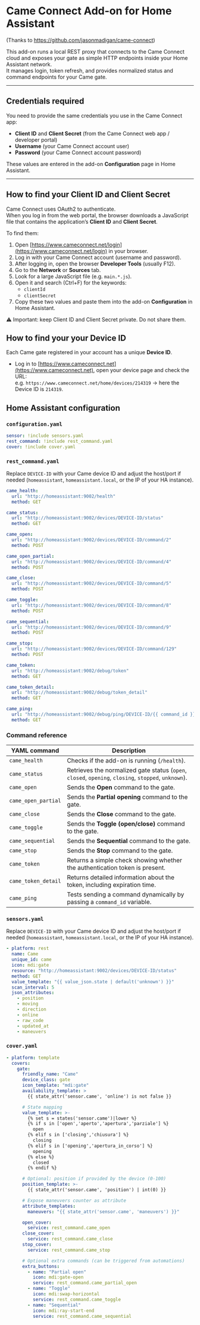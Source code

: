 # Came Connect Add-on for Home Assistant

(Thanks to https://github.com/jasonmadigan/came-connect)

This add-on runs a local REST proxy that connects to the Came Connect cloud and exposes your gate as simple HTTP endpoints inside your Home Assistant network.  
It manages login, token refresh, and provides normalized status and command endpoints for your Came gate.

---

## Credentials required
You need to provide the same credentials you use in the Came Connect app:
- **Client ID** and **Client Secret** (from the Came Connect web app / developer portal)
- **Username** (your Came Connect account user)
- **Password** (your Came Connect account password)

These values are entered in the add-on **Configuration** page in Home Assistant.

---

## How to find your Client ID and Client Secret

Came Connect uses OAuth2 to authenticate.  
When you log in from the web portal, the browser downloads a JavaScript file that contains the application’s **Client ID** and **Client Secret**.

To find them:

1. Open [https://www.cameconnect.net/login](https://www.cameconnect.net/login) in your browser.
2. Log in with your Came Connect account (username and password).
3. After logging in, open the browser **Developer Tools** (usually F12).
4. Go to the **Network** or **Sources** tab.
5. Look for a large JavaScript file (e.g. `main.*.js`).
6. Open it and search (Ctrl+F) for the keywords:
   - `clientId`
   - `clientSecret`
7. Copy these two values and paste them into the add-on **Configuration** in Home Assistant.

⚠️ Important: keep Client ID and Client Secret private. Do not share them.

## How to find your your Device ID
Each Came gate registered in your account has a unique **Device ID**.

- Log in to [https://www.cameconnect.net](https://www.cameconnect.net), open your device page and check the URL:  
  e.g. `https://www.cameconnect.net/home/devices/214319` → here the Device ID is `214319`.




## Home Assistant configuration

### `configuration.yaml`
```yaml
sensor: !include sensors.yaml
rest_command: !include rest_command.yaml
cover: !include cover.yaml
```

### `rest_command.yaml`
Replace `DEVICE-ID` with your Came device ID and adjust the host/port if needed (`homeassistant`, `homeassistant.local`, or the IP of your HA instance).

```yaml
came_health:
  url: "http://homeassistant:9002/health"
  method: GET

came_status:
  url: "http://homeassistant:9002/devices/DEVICE-ID/status"
  method: GET

came_open:
  url: "http://homeassistant:9002/devices/DEVICE-ID/command/2"
  method: POST

came_open_partial:
  url: "http://homeassistant:9002/devices/DEVICE-ID/command/4"
  method: POST

came_close:
  url: "http://homeassistant:9002/devices/DEVICE-ID/command/5"
  method: POST

came_toggle:
  url: "http://homeassistant:9002/devices/DEVICE-ID/command/8"
  method: POST

came_sequential:
  url: "http://homeassistant:9002/devices/DEVICE-ID/command/9"
  method: POST

came_stop:
  url: "http://homeassistant:9002/devices/DEVICE-ID/command/129"
  method: POST

came_token:
  url: "http://homeassistant:9002/debug/token"
  method: GET

came_token_detail:
  url: "http://homeassistant:9002/debug/token_detail"
  method: GET

came_ping:
  url: "http://homeassistant:9002/debug/ping/DEVICE-ID/{{ command_id }}"
  method: GET
```

### Command reference

| YAML command        | Description                                                                 |
|---------------------|-----------------------------------------------------------------------------|
| `came_health`       | Checks if the add-on is running (`/health`).                                |
| `came_status`       | Retrieves the normalized gate status (`open`, `closed`, `opening`, `closing`, `stopped`, `unknown`). |
| `came_open`         | Sends the **Open** command to the gate.                                     |
| `came_open_partial` | Sends the **Partial opening** command to the gate.                          |
| `came_close`        | Sends the **Close** command to the gate.                                    |
| `came_toggle`       | Sends the **Toggle (open/close)** command to the gate.                      |
| `came_sequential`   | Sends the **Sequential** command to the gate.                               |
| `came_stop`         | Sends the **Stop** command to the gate.                                     |
| `came_token`        | Returns a simple check showing whether the authentication token is present. |
| `came_token_detail` | Returns detailed information about the token, including expiration time.    |
| `came_ping`         | Tests sending a command dynamically by passing a `command_id` variable.     |



### `sensors.yaml`
Replace `DEVICE-ID` with your Came device ID and adjust the host/port if needed (`homeassistant`, `homeassistant.local`, or the IP of your HA instance).

```yaml
- platform: rest
  name: Came
  unique_id: came
  icon: mdi:gate
  resource: "http://homeassistant:9002/devices/DEVICE-ID/status"
  method: GET
  value_template: "{{ value_json.state | default('unknown') }}"
  scan_interval: 5
  json_attributes:
    - position
    - moving
    - direction
    - online
    - raw_code
    - updated_at
    - maneuvers
```

### `cover.yaml`
```yaml
- platform: template
  covers:
    gate:
      friendly_name: "Came"
      device_class: gate
      icon_template: "mdi:gate"
      availability_template: >
        {{ state_attr('sensor.came', 'online') is not false }}

      # State mapping
      value_template: >-
        {% set s = states('sensor.came')|lower %}
        {% if s in ['open','aperto','apertura','parziale'] %}
          open
        {% elif s in ['closing','chiusura'] %}
          closing
        {% elif s in ['opening','apertura_in_corso'] %}
          opening
        {% else %}
          closed
        {% endif %}

      # Optional: position if provided by the device (0-100)
      position_template: >-
        {{ state_attr('sensor.came', 'position') | int(0) }}

      # Expose maneuvers counter as attribute
      attribute_templates:
        maneuvers: "{{ state_attr('sensor.came', 'maneuvers') }}"

      open_cover:
        service: rest_command.came_open
      close_cover:
        service: rest_command.came_close
      stop_cover:
        service: rest_command.came_stop

      # Optional extra commands (can be triggered from automations)
      extra_buttons:
        - name: "Partial open"
          icon: mdi:gate-open
          service: rest_command.came_partial_open
        - name: "Toggle"
          icon: mdi:swap-horizontal
          service: rest_command.came_toggle
        - name: "Sequential"
          icon: mdi:ray-start-end
          service: rest_command.came_sequential
```
